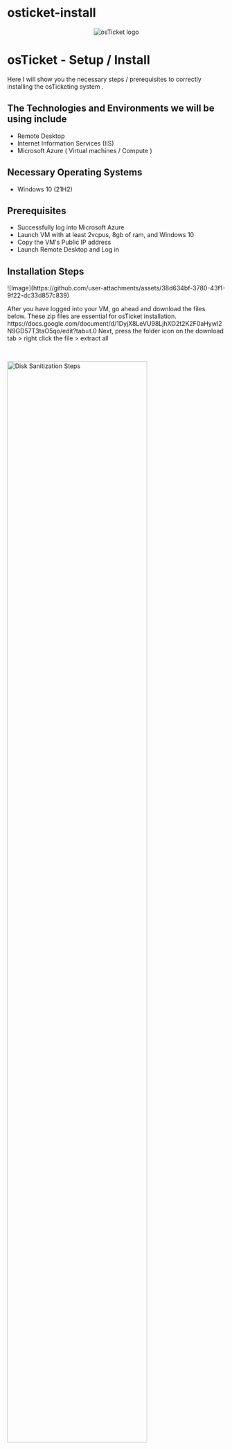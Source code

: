# osticket-install
<p align="center">
<img src="https://i.imgur.com/Clzj7Xs.png" alt="osTicket logo"/>
</p>

<h1>osTicket - Setup / Install</h1>
Here I will show you the necessary steps / prerequisites to correctly installing the osTicketing system .<br />




<h2>The Technologies and Environments we will be using include</h2>

- Remote Desktop
- Internet Information Services (IIS)
- Microsoft Azure ( Virtual machines / Compute )
<h2>Necessary Operating Systems </h2>

- Windows 10</b> (21H2)

<h2> Prerequisites</h2>

- Successfully log into Microsoft Azure 
- Launch VM with at least 2vcpus, 8gb of ram, and Windows 10
- Copy the VM's Public IP address
- Launch Remote Desktop and Log in 


<h2>Installation Steps</h2>

<p>
![Image](https://github.com/user-attachments/assets/38d634bf-3780-43f1-9f22-dc33d857c839)
</p>
<p>
After you have logged into your VM, go ahead and download the files below. These zip files are essential for osTicket installation. 
https://docs.google.com/document/d/1DyjX8LeVU98LjhXO2t2K2F0aHywI2N9GD57T3taO5qo/edit?tab=t.0
Next, press the folder icon on the download tab > right click the file > extract all 
  
</p>
<br />
<p>
<img src="https://i.imgur.com/DJmEXEB.png" height="80%" width="80%" alt="Disk Sanitization Steps"/>
</p>
<p>
Now you will need to press the windows symbol on your desktop and head to the Control Panel. Press Uninstall a program > press Turn windows features on or off > Check the box next to "Internet Information Services" > hit the "+" next to IIS > hit the "+" next to world wide web services > hit the "+" next to application devlopment features > check the box next to CGI and hit OK.
The web server will now be installed.
</p>
<br />

<p>
<img src="https://i.imgur.com/DJmEXEB.png" height="80%" width="80%" alt="Disk Sanitization Steps"/>
</p>
<p>
Go ahead and open up the osTicket files we extracted earlier. Press php manager > hit next > hit agree > hit close > now go back to the files and hit the rewrite amd > install and hit finish
</p>
<br />

<p>
<img src="https://i.imgur.com/DJmEXEB.png" height="80%" width="80%" alt="Disk Sanitization Steps"/>
</p>
<p>
 It's time to create the PHP directory. File explorer > C drive > create a new folder on this drive called PHP 
</p>
<br />
<p>
<img src="https://i.imgur.com/DJmEXEB.png" height="80%" width="80%" alt="Disk Sanitization Steps"/>
</p>
<p>
Go back to the extracted files right click "php 7.3.8" and extract files > hit browse > c drive > select PHP folder > extract. Now you should be able to see all the files within the PHP file.
</p>
<br />
<p>
<img src="https://i.imgur.com/DJmEXEB.png" height="80%" width="80%" alt="Disk Sanitization Steps"/>
</p>
<p>
Head back to the osTicket files, now hit the "VC_redist file". Then agree and install.
</p>
<br />
<p>
<img src="https://i.imgur.com/DJmEXEB.png" height="80%" width="80%" alt="Disk Sanitization Steps"/>
</p>
<p>
Installing mySQL. Head to the files > hit "mysql" > install > typical > Launch > next > standard config > now it will ask you for the user and password > after you have entered that info hit next > execute > Finish
</p>
<br />
<img src="https://i.imgur.com/DJmEXEB.png" height="80%" width="80%" alt="Disk Sanitization Steps"/>
</p>
<p>
Hit the desktop windows icon and head to IIS. Run as admin > PHP manager > Register new PHP version > hit the three dots > go to C drive and find the PHP CGI file > OK and install 
</p>
<img src="https://i.imgur.com/DJmEXEB.png" height="80%" width="80%" alt="Disk Sanitization Steps"/>
</p>
<p>
Press the osticket-vm on the far left. You can either right click and start / stop, or press stop and start on the right side, Either will work. 
</p>
<img src="https://i.imgur.com/DJmEXEB.png" height="80%" width="80%" alt="Disk Sanitization Steps"/>
</p>
<p>
Head back to the osTicket files and select the osTicket v1 file so we can extract all. It may take a few seconds to finish. Head to c drive > inetpub > wwwroot > drag the "Upload" file to the "iistart" files > let them copy > and rename upload to "osTicket" > Go back to IIS and stop / start the server again  
</p>
<img src="https://i.imgur.com/DJmEXEB.png" height="80%" width="80%" alt="Disk Sanitization Steps"/>
</p>
<p>
While you are still in IIS, look under osTicket vm and hit "sites" > default site > osTicket > hit "browse" on the far right > You should now be redirected to the osTicket site. We're almost there!
</p>
<img src="https://i.imgur.com/DJmEXEB.png" height="80%" width="80%" alt="Disk Sanitization Steps"/>
</p>
<p>
Go back to IIS > default site > osTicket > php manager > hit enable or disable extension > enable "php_imap" , "php_intll" , "php_opcache" > then refresh osTicket site
</p>
<img src="https://i.imgur.com/DJmEXEB.png" height="80%" width="80%" alt="Disk Sanitization Steps"/>
</p>
<p>
Go ahead and go back to the wwwroot folder > osTicket > hit include > find "ost-sampleconfig.php" and rename it to "ost-config.php" > right click it and head to properties > security > advanced > disable inheritance > remove all inherited permissions > add > select principal > add your selected user and check full control > OK > Apply > OK 
</p>
<img src="https://i.imgur.com/DJmEXEB.png" height="80%" width="80%" alt="Disk Sanitization Steps"/>
</p>
<p>
You can finally go back to the osTicket website and press continue. Setup helpdesk name and email > fill in admin user info
</p>
<img src="https://i.imgur.com/DJmEXEB.png" height="80%" width="80%" alt="Disk Sanitization Steps"/>
</p>
<p>
<!- Just a few more things to do :). Go back to the osTicket > install folders. Install "HeidiSQL" > accept terms > hit next and install > Finish > open Heidi > new+ > enter the password you selected earlier when creating the user > open > right click the doplhin > create new > database > name it "osTicket" > OK > 
</p>
<img src="https://i.imgur.com/DJmEXEB.png" height="80%" width="80%" alt="Disk Sanitization Steps"/>
</p>
<p>
Head back to the osTicket site to finish the setup. Add "osTicket" under MySQL database > enter SQL username and password > hit install now!
</p>
<img src="https://i.imgur.com/DJmEXEB.png" height="80%" width="80%" alt="Disk Sanitization Steps"/>
</p>
<p>
Congratulations you have sucessfully installed osTicket!!! :) 
</p>
<img src="https://i.imgur.com/DJmEXEB.png" height="80%" width="80%" alt="Disk Sanitization Steps"/>
